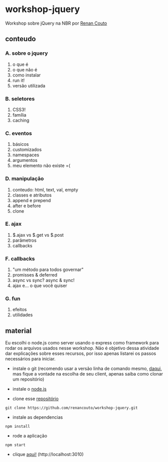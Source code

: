 # workshop-jquery

Workshop sobre jQuery na NBR por [Renan Couto](https://github.com/renancouto)

## conteudo

### A. sobre o jquery
1. o que é
2. o que não é
3. como instalar
4. run it!
5. versão utilizada

### B. seletores
1. CSS3!
2. família
3. caching

### C. eventos
1. básicos
2. customizados
3. namespaces
4. argumentos
5. meu elemento não existe =(

### D. manipulação
1. conteudo: html, text, val, empty
2. classes e atributos
3. append e prepend
4. after e before
5. clone

### E. ajax
1. $.ajax vs $.get vs $.post
2. parâmetros
3. callbacks

### F. callbacks
1. "um método para todos governar"
2. promisses & deferred
3. async vs sync? async & sync!
4. ajax e... o que você quiser

### G. fun
1. efeitos
2. utilidades

## material

Eu escolhi o node.js como server usando o express como framework para rodar os arquivos usados nesse workshop. Não é objetivo dessa atividade dar explicações sobre esses recursos, por isso apenas listarei os passos necessários para iniciar.

* instale o git (recomendo usar a versão linha de comando mesmo, [daqui](http://git-scm.com/), mas fique a vontade na escolha de seu client, apenas saiba como clonar um repositório)
* instale o [node.js](http://nodejs.org/)

* clone esse [repositório](https://github.com/renancouto/workshop-jquery.git)

```
git clone https://github.com/renancouto/workshop-jquery.git
```

* instale as dependencias

```
npm install
```

* rode a aplicação

```
npm start
```

* clique [aqui!](http://localhost:3010) (http://localhost:3010)